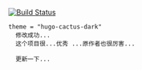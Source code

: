 [![Build Status](https://travis-ci.org/djkloop/djkloop.cn.svg?branch=master)](https://travis-ci.org/djkloop/djkloop.cn)

```
theme = "hugo-cactus-dark"
  修改成功...
  这个项目很...优秀 ...原作者也很厉害...
```
```
  更新一下...
```
